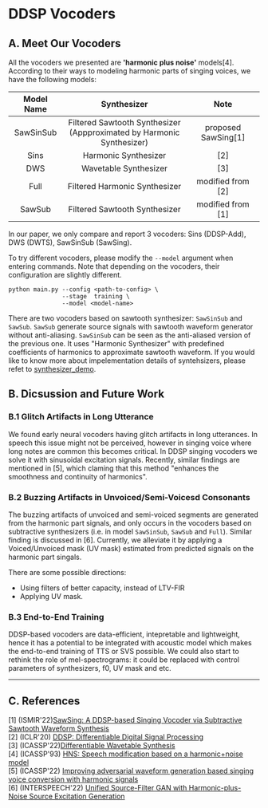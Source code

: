 # DDSP Vocoders

## A. Meet Our Vocoders
All the vocoders we presented are **'harmonic plus noise'** models[4]. According to their ways to modeling harmonic parts of singing voices, we have the following models:

|  Model Name  | Synthesizer          |   Note              |
|:------------:|:--------------------:|:-------------------:|
| SawSinSub    | Filtered Sawtooth Synthesizer </br>(Appproximated by Harmonic Synthesizer)| proposed SawSing[1]|
| Sins         | Harmonic Synthesizer            | [2] |
| DWS          | Wavetable Synthesizer           | [3]               |
| Full         | Filtered Harmonic Synthesizer   | modified from [2] |
| SawSub       | Filtered Sawtooth Synthesizer   | modified from [1]|

In our paper, we only compare and report 3 vocoders: Sins (DDSP-Add), DWS (DWTS), SawSinSub (SawSing). 

To try different vocoders, please modify the `--model` argument when entering commands. Note that depending on the vocoders, their configuration are slightly different.

```
python main.py --config <path-to-config> \
               --stage  training \
               --model <model-name>
```

There are two vocoders based on sawtooth synthesizer: `SawSinSub` and `SawSub`. `SawSub` generate source signals with sawtooth waveform generator without anti-aliasing. `SawSinSub` can be seen as the anti-aliased version of the previous one. It uses "Harmonic Synthesizer" with predefined coefficients of harmonics to approximate sawtooth waveform. If you would like to know more about impelementation details of syntehsizers, please refet to [synthesizer_demo](./synth_demo.ipynb). 

## B. Dicsussion and Future Work

### B.1 Glitch Artifacts in Long Utterance
We found early neural vocoders having glitch artifacts in long utterances. In speech this issue might not be perceived, however in singing voice where long notes are common this becomes critical. In DDSP singing vocoders we solve it with sinusoidal excitation signals. Recently, similar findings are mentioned in [5], which claming that this method "enhances the smoothness and continuity of harmonics". 

### B.2 Buzzing Artifacts in Unvoiced/Semi-Voicesd Consonants
The buzzing artifacts of unvoiced and semi-voiced segments are generated from the harmonic part signals, and only occurs in the vocoders based on subtractive synthesizers (i.e. in model `SawSinSub`, `SawSub` and `Full`). Similar finding is discussed in [6]. Currently, we alleviate it by applying a Voiced/Unvoiced mask (UV mask) estimated from predicted signals on the harmonic part singals. 

There are some possible directions:
* Using filters of better capacity, instead of LTV-FIR
* Applying UV mask. 

### B.3 End-to-End Training
DDSP-based vocoders are data-efficient, intepretable and lightweight, hence it has a potential to be integrated with acoustic model which makes the end-to-end training of TTS or SVS possible. We could also start to rethink the role of mel-spectrograms: it could be replaced with control parameters of synthesizers, f0, UV mask and etc.

---
## C. References
[1] (ISMIR'22)[SawSing: A DDSP-based Singing Vocoder via Subtractive Sawtooth Waveform Synthesis](./ismir_22_sawsing.pdf)  
[2] (ICLR'20) [DDSP: Differentiable Digital Signal Processing](https://openreview.net/forum?id=B1x1ma4tDr)  
[3] (ICASSP'22)[Differentiable Wavetable Synthesis](https://arxiv.org/abs/2111.10003)  
[4] (ICASSP'93) [HNS: Speech modification based on a harmonic+noise model](https://ieeexplore.ieee.org/document/319365)  
[5] (ICASSP'22) [Improving adversarial waveform generation based singing voice conversion with harmonic signals](https://arxiv.org/abs/2201.10130)  
[6] (INTERSPEECH'22) [Unified Source-Filter GAN with
Harmonic-plus-Noise Source Excitation Generation](https://arxiv.org/pdf/2205.06053.pdf)
